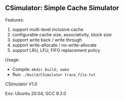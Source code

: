 ## CSimulator: Simple Cache Simulator

Features:
1. support multi-level inclusive cache
2. configurable cache size, associativity, block size
3. support write back / write through
4. support write-allocate / no-write-allocate
5. support LRU, LFU, FIFO replacement policy

Usage:
- Compile: `mkdir build; make`
- Run: `./build/CSimulator trace_file.txt`

CSimulator V1.0

Env:
Ubuntu 20.04, GCC 9.3.0
